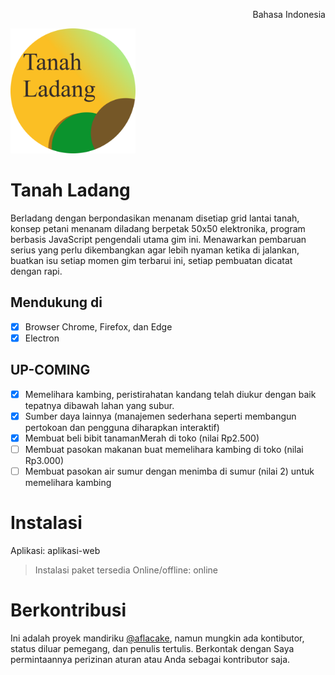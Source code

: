<p align="right">Bahasa Indonesia</p>
<img src="https://raw.githubusercontent.com/aflacake/tanahladang/main/img/logotanahladang.png" width="200px" height="200px" alt="logo"/>

# Tanah Ladang
Berladang dengan berpondasikan menanam disetiap grid lantai tanah, konsep petani menanam diladang berpetak 50x50 elektronika, program berbasis JavaScript pengendali utama gim ini. Menawarkan pembaruan serius yang perlu dikembangkan agar lebih nyaman ketika di jalankan, buatkan isu setiap momen gim terbarui ini, setiap pembuatan dicatat dengan rapi.

## Mendukung di
- [X] Browser Chrome, Firefox, dan Edge
- [X] Electron

## UP-COMING
- [X] Memelihara kambing, peristirahatan kandang telah diukur dengan baik tepatnya dibawah lahan yang subur.
- [X] Sumber daya lainnya (manajemen sederhana seperti membangun pertokoan dan pengguna diharapkan interaktif)
- [X] Membuat beli bibit tanamanMerah di toko (nilai Rp2.500)
- [ ] Membuat pasokan makanan buat memelihara kambing di toko (nilai Rp3.000)
- [ ] Membuat pasokan air sumur dengan menimba di sumur (nilai 2) untuk memelihara kambing

# Instalasi
Aplikasi: aplikasi-web
> Instalasi paket tersedia
Online/offline: online

# Berkontribusi
Ini adalah proyek mandiriku [@aflacake](https://github.com/aflacake), namun mungkin ada kontibutor, status diluar pemegang, dan penulis tertulis. Berkontak dengan Saya permintaannya perizinan aturan atau Anda sebagai kontributor saja.

